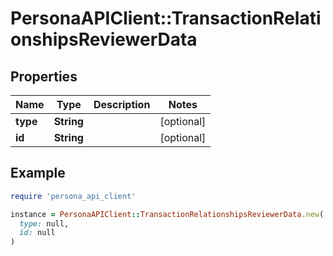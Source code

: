 # PersonaAPIClient::TransactionRelationshipsReviewerData

## Properties

| Name | Type | Description | Notes |
| ---- | ---- | ----------- | ----- |
| **type** | **String** |  | [optional] |
| **id** | **String** |  | [optional] |

## Example

```ruby
require 'persona_api_client'

instance = PersonaAPIClient::TransactionRelationshipsReviewerData.new(
  type: null,
  id: null
)
```

